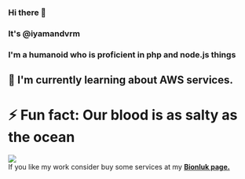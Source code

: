 ### Hi there 👋
### It's @iyamandvrm
### I'm a humanoid who is proficient in php and node.js things

## 🌱 I'm currently learning about AWS services.

# ⚡ Fun fact: Our blood is as salty as the ocean

 <a href="https://github.com/iyamandvrm" target="_blank">
    <img src="https://github-readme-stats.vercel.app/api/?username=iyamandvrm&show_icons=true&title_color=fff&icon_color=79ff97&text_color=9f9f9f&bg_color=151515">
 </a>

<br>
If you like my work consider buy some services at my <strong> <a href="https://bionluk.com/yamandevrim">Bionluk page.</a></strong>
<!--<br> 
<a href="https://github.com/iyamandvrm/">
        <img src="https://komarev.com/ghpvc/?username=iyamandvrm&color=red" />
  </a> 
-->
